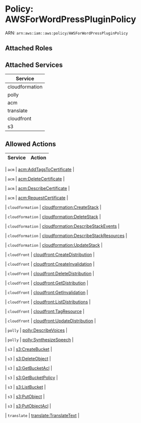 # Policy: AWSForWordPressPluginPolicy

ARN: `arn:aws:iam::aws:policy/AWSForWordPressPluginPolicy`

## Attached Roles

## Attached Services

| Service |
|---------|
| cloudformation |
| polly |
| acm |
| translate |
| cloudfront |
| s3 |

## Allowed Actions

| Service | Action |
|:-------:|--------|

| `acm` | [acm:AddTagsToCertificate](../actions.md#acm:addtagstocertificate) |

| `acm` | [acm:DeleteCertificate](../actions.md#acm:deletecertificate) |

| `acm` | [acm:DescribeCertificate](../actions.md#acm:describecertificate) |

| `acm` | [acm:RequestCertificate](../actions.md#acm:requestcertificate) |

| `cloudformation` | [cloudformation:CreateStack](../actions.md#cloudformation:createstack) |

| `cloudformation` | [cloudformation:DeleteStack](../actions.md#cloudformation:deletestack) |

| `cloudformation` | [cloudformation:DescribeStackEvents](../actions.md#cloudformation:describestackevents) |

| `cloudformation` | [cloudformation:DescribeStackResources](../actions.md#cloudformation:describestackresources) |

| `cloudformation` | [cloudformation:UpdateStack](../actions.md#cloudformation:updatestack) |

| `cloudfront` | [cloudfront:CreateDistribution](../actions.md#cloudfront:createdistribution) |

| `cloudfront` | [cloudfront:CreateInvalidation](../actions.md#cloudfront:createinvalidation) |

| `cloudfront` | [cloudfront:DeleteDistribution](../actions.md#cloudfront:deletedistribution) |

| `cloudfront` | [cloudfront:GetDistribution](../actions.md#cloudfront:getdistribution) |

| `cloudfront` | [cloudfront:GetInvalidation](../actions.md#cloudfront:getinvalidation) |

| `cloudfront` | [cloudfront:ListDistributions](../actions.md#cloudfront:listdistributions) |

| `cloudfront` | [cloudfront:TagResource](../actions.md#cloudfront:tagresource) |

| `cloudfront` | [cloudfront:UpdateDistribution](../actions.md#cloudfront:updatedistribution) |

| `polly` | [polly:DescribeVoices](../actions.md#polly:describevoices) |

| `polly` | [polly:SynthesizeSpeech](../actions.md#polly:synthesizespeech) |

| `s3` | [s3:CreateBucket](../actions.md#s3:createbucket) |

| `s3` | [s3:DeleteObject](../actions.md#s3:deleteobject) |

| `s3` | [s3:GetBucketAcl](../actions.md#s3:getbucketacl) |

| `s3` | [s3:GetBucketPolicy](../actions.md#s3:getbucketpolicy) |

| `s3` | [s3:ListBucket](../actions.md#s3:listbucket) |

| `s3` | [s3:PutObject](../actions.md#s3:putobject) |

| `s3` | [s3:PutObjectAcl](../actions.md#s3:putobjectacl) |

| `translate` | [translate:TranslateText](../actions.md#translate:translatetext) |
